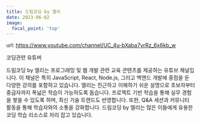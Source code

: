 ```yaml
---
title: 드림코딩 by 엘리
date: 2023-06-02
image:
  focal_point: 'top'
---
```


url: https://www.youtube.com/channel/UC_4u-bXaba7yrRz_6x6kb_w

<!--more-->

코딩관련 유튜버 

드림코딩 by 엘리는 프로그래밍 및 웹 개발 관련 교육 콘텐츠를 제공하는 유튜브 채널입니다. 이 채널은 특히 JavaScript, React, Node.js, 그리고 백엔드 개발에 중점을 둔 다양한 강의를 포함하고 있습니다. 엘리는 친근하고 이해하기 쉬운 설명으로 초보자부터 중급자까지 폭넓은 학습이 가능하도록 돕습니다. 프로젝트 기반 학습을 통해 실무 경험을 쌓을 수 있도록 하며, 최신 기술 트렌드도 반영합니다. 또한, Q&A 세션과 커뮤니티 활동을 통해 학습자와의 소통을 강화합니다. 드림코딩 by 엘리는 많은 이들에게 유용한 코딩 학습 리소스로 자리 잡고 있습니다.